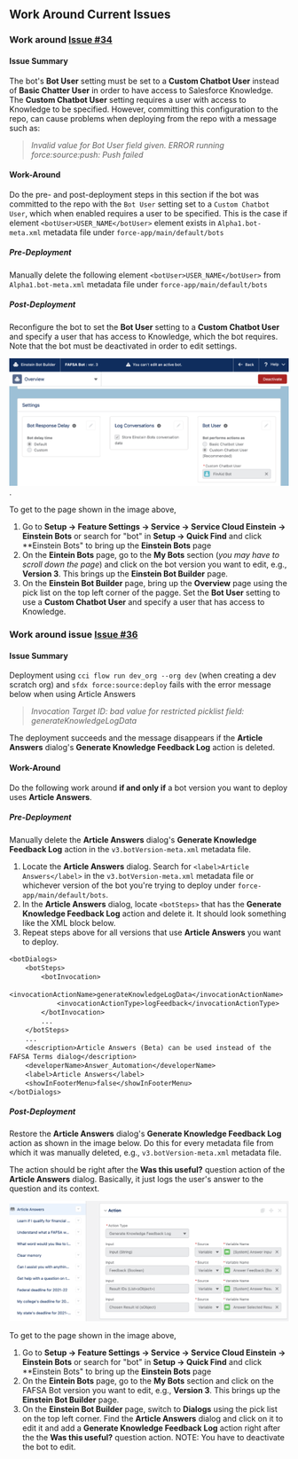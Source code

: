 ## Work Around Current Issues
### Work around [Issue #34](https://github.com/Salesforce-org-Impact-Labs/FinAid/issues/34)
#### Issue Summary
The bot's **Bot User** setting must be set to a **Custom Chatbot User** instead of **Basic Chatter User** in order to have access to Salesforce Knowledge. The **Custom Chatbot User** setting requires a user with access to Knowledge to be specified. However, committing this configuration to the repo, can cause problems when deploying from the repo with a message such as:

>_Invalid value for Bot User field given. ERROR running force:source:push: Push failed_

#### Work-Around

Do the pre- and post-deployment steps in this section if the bot was committed to the repo with the `Bot User` setting set to a `Custom Chatbot User`, which when enabled requires a user to be specified. This is the case if element  `<botUser>USER_NAME</botUser>` element exists in `Alpha1.bot-meta.xml` metadata file under `force-app/main/default/bots`
##### Pre-Deployment
Manually delete the following element  `<botUser>USER_NAME</botUser>` from `Alpha1.bot-meta.xml` metadata file under `force-app/main/default/bots`

##### Post-Deployment
Reconfigure the bot to set the **Bot User** setting to a **Custom Chatbot User** and specify a user that has access to Knowledge, which the bot requires. Note that the bot must be deactivated in order to edit settings.

![Bot User setting](/Docs/images/FAFSABot-BotUserSetting.png). 

To get to the page shown in the image above,
1. Go to **Setup -> Feature Settings -> Service -> Service Cloud Einstein -> Einstein Bots** or search for "bot" in **Setup -> Quick Find** and click **Einstein Bots" to bring up the **Einstein Bots** page
2. On the **Eintein Bots** page, go to the **My Bots** section (_you may have to scroll down the page_) and click on the bot version you want to edit, e.g., **Version 3**. This brings up the **Einstein Bot Builder** page.
3. On the **Einstein Bot Builder** page, bring up the **Overview** page using the pick list on the top left corner of the pagge. Set the **Bot User** setting to use a **Custom Chatbot User** and specify a user that has access to Knowledge.

### Work around issue [Issue #36](https://github.com/Salesforce-org-Impact-Labs/FinAid/issues/36)
#### Issue Summary

Deployment using `cci flow run dev_org --org dev` (when creating a dev scratch org) and `sfdx force:source:deploy` fails with the error message below when using Article Answers

>_Invocation Target ID: bad value for restricted picklist field: generateKnowledgeLogData_

The deployment succeeds and the message disappears if the **Article Answers** dialog's **Generate Knowledge Feedback Log** action is deleted.

#### Work-Around

Do the following work around **if and only if** a bot version you want to deploy uses  **Article Answers**.

##### Pre-Deployment
Manually delete the **Article Answers** dialog's **Generate Knowledge Feedback Log** action in the `v3.botVersion-meta.xml` metadata file.

1. Locate the **Article Answers** dialog. Search for `<label>Article Answers</label>` in the `v3.botVersion-meta.xml` metadata file or whichever version of the bot you're trying to deploy under `force-app/main/default/bots`.
2. In the **Article Answers** dialog, locate `<botSteps>` that has the **Generate Knowledge Feedback Log** action and delete it. It should look something like the XML block below.
3. Repeat steps above for all versions that use **Article Answers** you want to deploy.
```   
<botDialogs>
    <botSteps>
        <botInvocation>
            <invocationActionName>generateKnowledgeLogData</invocationActionName>
            <invocationActionType>logFeedback</invocationActionType>
        </botInvocation>
        ...
    </botSteps>
    ...
    <description>Article Answers (Beta) can be used instead of the FAFSA Terms dialog</description>
    <developerName>Answer_Automation</developerName>
    <label>Article Answers</label>
    <showInFooterMenu>false</showInFooterMenu>
</botDialogs>
```
##### Post-Deployment
Restore the **Article Answers** dialog's **Generate Knowledge Feedback Log** action as shown in the image below. Do this for every metadata file from which it was manually deleted, e.g., `v3.botVersion-meta.xml` metadata file.

The action should be right after the **Was this useful?** question action of the **Article Answers** dialog. Basically, it just logs the user's answer to the question and its context.

![Generate Knowledge Feedback Log](./images/FAFSABot-ArticleAnswers-GenerateKnowledgeFeedbackLog.png)

To get to the page shown in the image above,
1. Go to **Setup -> Feature Settings -> Service -> Service Cloud Einstein -> Einstein Bots** or search for "bot" in **Setup -> Quick Find** and click **Einstein Bots" to bring up the **Einstein Bots** page
2. On the **Eintein Bots** page, go to the **My Bots** section and click on the FAFSA Bot version you want to edit, e.g., **Version 3**. This brings up the **Einstein Bot Builder** page.
3. On the **Einstein Bot Builder** page, switch to **Dialogs** using the pick list on the top left corner. Find the **Article Answers** dialog and click on it to edit it and add a **Generate Knowledge Feedback Log** action right after the the **Was this useful?** question action. NOTE: You have to deactivate the bot to edit.
